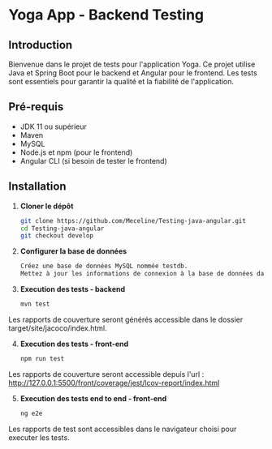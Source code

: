 # Yoga App - Backend Testing

## Introduction

Bienvenue dans le projet de tests pour l'application Yoga. Ce projet utilise Java et Spring Boot pour le backend et Angular pour le frontend. Les tests sont essentiels pour garantir la qualité et la fiabilité de l'application.

## Pré-requis

- JDK 11 ou supérieur
- Maven
- MySQL
- Node.js et npm (pour le frontend)
- Angular CLI (si besoin de tester le frontend)

## Installation

1. **Cloner le dépôt**
   ```bash
   git clone https://github.com/Meceline/Testing-java-angular.git
   cd Testing-java-angular
   git checkout develop

2. **Configurer la base de données**
    ```bash
   Créez une base de données MySQL nommée testdb.
   Mettez à jour les informations de connexion à la base de données dans src/main/resources/application.properties.
   

3. **Execution des tests - backend**
    ```bash
   mvn test

Les rapports de couverture seront générés accessible dans le dossier target/site/jacoco/index.html.

4. **Execution des tests - front-end**
    ```bash
   npm run test

Les rapports de couverture seront accessible depuis l'url : http://127.0.0.1:5500/front/coverage/jest/lcov-report/index.html

5. **Execution des tests end to end - front-end**
    ```bash
   ng e2e

Les rapports de test sont accessibles dans le navigateur choisi pour executer les tests.
